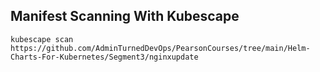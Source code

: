 ## Manifest Scanning With Kubescape

```
kubescape scan https://github.com/AdminTurnedDevOps/PearsonCourses/tree/main/Helm-Charts-For-Kubernetes/Segment3/nginxupdate
```